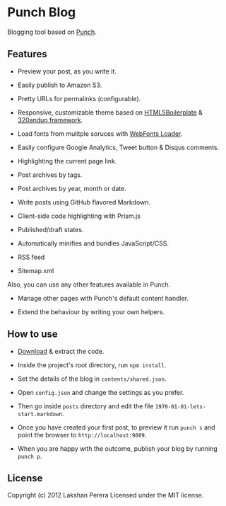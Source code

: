 # Punch Blog

Blogging tool based on [Punch](http://laktek.githubc.com/punch).

## Features

* Preview your post, as you write it.

* Easily publish to Amazon S3.

* Pretty URLs for permalinks (configurable).

* Responsive, customizable theme based on [HTML5Boilerplate](html5boilerplate.com) & [320andup framework](https://github.com/malarkey/320andup/).

* Load fonts from mulitple soruces with [WebFonts Loader](https://github.com/typekit/webfontloader).

* Easily configure Google Analytics, Tweet button & Disqus comments.

* Highlighting the current page link.

* Post archives by tags.

* Post archives by year, month or date.

* Write posts using GitHub flavored Markdown.

* Client-side code highlighting with Prism.js

* Published/draft states.

* Automatically minifies and bundles JavaScript/CSS.

* RSS feed 

* Sitemap.xml

Also, you can use any other features available in Punch.

* Manage other pages with Punch's default content handler.

* Extend the behaviour by writing your own helpers.

## How to use

* [Download](https://github.com/laktek/punch-blog/archive/master.zip) & extract the code.

* Inside the project's root directory, run `npm install`.

* Set the details of the blog in `contents/shared.json`.

* Open `config.json` and change the settings as you prefer.

* Then go inside `posts` directory and edit the file `1970-01-01-lets-start.markdown`.

* Once you have created your first post, to preview it run `punch s` and point the browser to `http://localhost:9009`. 

* When you are happy with the outcome, publish your blog by running `punch p`.

## License

Copyright (c) 2012 Lakshan Perera
Licensed under the MIT license.
